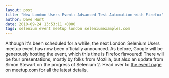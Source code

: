 ```yaml
---
layout: post
title: "New London Users Event: Advanced Test Automation with Firefox"
author: Dave Hunt
date: 2010-09-24 13:53:11 +0000
tags: selenium event meetup london seleniumexamples.com
---
```

Although it's been scheduled for a while, the next London Selenium Users meetup
event has now been officially announced. As before, Google will be generously
hosting the event, which this time is Firefox flavoured! There will be four
presentations, mostly by folks from Mozilla, but also an update from Simon
Stewart on the progress of Selenium 2. Head over to
[the event page](http://www.meetup.com/seleniumlondon/calendar/14712022/) on
meetup.com for all the latest details.
